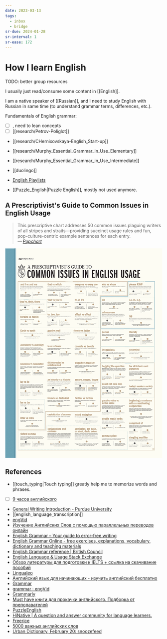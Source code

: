 ```yaml
---
date: 2023-03-13
tags:
  - inbox
  - bridge
sr-due: 2024-01-28
sr-interval: 1
sr-ease: 172
---
```


# How I learn English

TODO: better group resources

I usually just read/consume some content in [[English]].

I am a native speaker of [[Russian]], and I need to study
English with Russian in same time (to understand grammar terms, differences,
etc.).

Fundamentals of English grammar:

- [ ] [](img/Spelling_punctuation_and_grammar_SPAG.svg), need to lean concepts
- [ ] [[research/Petrov-Poliglot]]
- [[research/CHernixovskaya-English_Start-up]]
- [[research/Murphy_Essential_Grammar_in_Use_Elementary]]
- [[research/Murphy_Essential_Grammar_in_Use_Intermediate]]

- [[duolingo]]
- [English Playlists](https://boosty.to/englishplaylists)
- [[Puzzle_English|Puzzle English]], mostly not used anymore.

## A Prescriptivist's Guide to Common Issues in English Usage

> This prescriptive chart addresses 50 common issues plaguing writers of all
> stripes and straits—providing succinct usage rules and fun,
> pop-culture-centric example sentences for each entry.\
> — <cite>[Popchart](https://popchart.co/products/a-prescriptivists-guide-to-common-issues-in-english-usage)</cite>

![A Prescriptivist's Guide to Common Issues in English Usage](img/P2-UsageFINAL_UPDATEDZOOM.webp)

## References

- [[touch_typing|Touch typing]] greatly help me to memorize words and phrases.
- [ ] [9 часов английского](https://www.youtube.com/watch?v=PqBT7xpmZlE)
- [General Writing Introduction - Purdue University](https://owl.purdue.edu/owl/general_writing/index.html)
- [[english_language_transcription]]
- [engVid](https://www.engvid.com/)
- [Изучение Английских Слов с помощью параллельных переводов онлайн](https://studyenglishwords.com/)
- [English Grammar – Your guide to error-free writing](https://www.englishgrammar.org/)
- [English Grammar Online - free exercises, explanations, vocabulary, dictionary and teaching materials](https://www.ego4u.com/)
- [English Grammar reference | British Council](https://learnenglish.britishcouncil.org/english-grammar-reference)
- [English Language & Usage Stack Exchange](https://english.stackexchange.com/)
- [Обзор литературы для подготовки к IELTS + ссылка на скачивание пособий](https://m.pikabu.ru/story/obzor_literaturyi_dlya_podgotovki_k_ielts__ssyilka_na_skachivanie_posobiy_5632803#comments)
- [Lingualeo](https://lingualeo.com/ru/dashboard)
- [Английский язык для начинающих - изучить английский бесплатно](http://begin-english.ru/)
- [Grammar](https://www.reddit.com/r/grammar/)
- [grammar · engVid](https://www.engvid.com/topic/grammar/)
- [Grammarly](https://www.grammarly.com/blog/)
- [Must have книги для прокачки английского. Подборка от преподавателей](https://m.geektimes.ru/post/295267/comments/)
- [PuzzleEnglish](https://puzzle-english.com/)
- [HiNative | A question and answer community for language learners.](https://hinative.com/en-US)
- [Freerice](https://freerice.com/categories/english-vocabulary)
- [5000 важных английских слов](https://britlex.ru/dictionary.php)
- [Urban Dictionary, February 20: snoozefeed](http://www.urbandictionary.com/)
